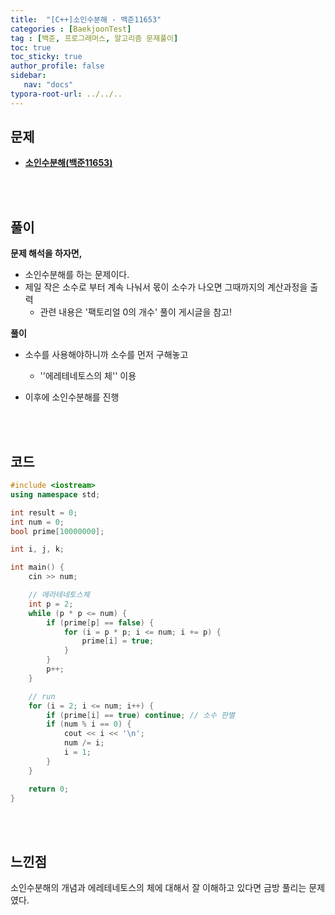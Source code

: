 ```yaml
---
title:  "[C++]소인수분해 - 백준11653"
categories : [BaekjoonTest]
tag : [백준, 프로그래머스, 알고리즘 문제풀이]
toc: true
toc_sticky: true
author_profile: false
sidebar:
   nav: "docs"
typora-root-url: ../../..
---
```




## 문제

* **[소인수분해(백준11653)](https://www.acmicpc.net/problem/11653)**

<br><br>

## 풀이

**문제 해석을 하자면,**

* 소인수분해를 하는 문제이다.
* 제일 작은 소수로 부터 계속 나눠서 몫이 소수가 나오면 그때까지의 계산과정을 출력
  * 관련 내용은 '팩토리얼 0의 개수' 풀이 게시글을 참고!




**풀이**

* 소수를 사용해야하니까 소수를 먼저 구해놓고
  * ''에레테네토스의 체'' 이용

* 이후에 소인수분해를 진행



<br><br>

## 코드

```c++
#include <iostream>
using namespace std;

int result = 0;
int num = 0;
bool prime[10000000];

int i, j, k;

int main() {
	cin >> num;

	// 에라테네토스체
	int p = 2;
	while (p * p <= num) {
		if (prime[p] == false) {
			for (i = p * p; i <= num; i += p) {
				prime[i] = true;
			}
		}
		p++;
	}

	// run
	for (i = 2; i <= num; i++) {
		if (prime[i] == true) continue; // 소수 판별
		if (num % i == 0) {
			cout << i << '\n';
			num /= i;
			i = 1; 
		}
	}

	return 0;
}
```

<br><br>

## 느낀점

소인수분해의 개념과 에레테네토스의 체에 대해서 잘 이해하고 있다면 금방 풀리는 문제였다.
